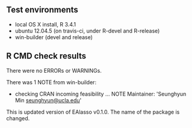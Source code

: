 ## Test environments
* local OS X install, R 3.4.1
* ubuntu 12.04.5 (on travis-ci, under R-devel and R-release)
* win-builder (devel and release)

## R CMD check results
There were no ERRORs or WARNINGs. 

There was 1 NOTE from win-builder:

* checking CRAN incoming feasibility ... NOTE
Maintainer: 'Seunghyun Min <seunghyun@ucla.edu>'

This is updated version of EAlasso v0.1.0.
The name of the package is changed.





